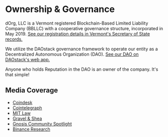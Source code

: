 # Ownership & Governance

dOrg, LLC is a Vermont registered Blockchain-Based Limited Liability Company \(BBLLC\) with a cooperative governance structure, incorporated in May 2019. [See our registration details in Vermont's Secretary of State records.](https://www.vtsosonline.com/online/BusinessInquire/BusinessInformation?businessID=357139)

We utilize the DAOstack governance framework to operate our entity as a Decentralized Autonomous Organization \(DAO\). [See our DAO on DAOstack's web app.](https://alchemy.daostack.io/dao/0xbe1a98d3452f6da6e0984589e545d4fc25af7526)

Anyone who holds Reputation in the DAO is an owner of the company. It's that simple!

## Media Coverage

* [Coindesk](https://www.coindesk.com/dorg-founders-have-created-the-first-limited-liability-dao)
* [Cointelegraph](https://cointelegraph.com/news/dorg-llc-purports-to-be-first-legally-valid-dao-under-us-law)
* [MIT Law](http://law.mit.edu/bbllc)
* [Gravel & Shea](https://www.gravelshea.com/2019/06/dorg-launches-first-limited-liability-dao/)
* [Gnosis Community Spotlight](https://blog.gnosis.pm/geco-community-spotlight-fd7ee4b8c8a4)
* [Binance Research](https://research.binance.com/analysis/dao-theory)

